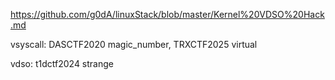 https://github.com/g0dA/linuxStack/blob/master/Kernel%20VDSO%20Hack.md

vsyscall: DASCTF2020 magic_number, TRXCTF2025 virtual


vdso: t1dctf2024 strange